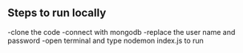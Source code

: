 ## Steps to run locally
-clone the code
-connect with mongodb
-replace the user name and password
-open terminal and type nodemon index.js to run
